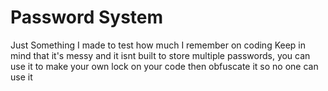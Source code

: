 # Password System
Just Something I made to test how much I remember on coding
Keep in mind that it's messy and it isnt built to store multiple passwords, you can use it to make your own lock on your code then obfuscate it so no one can use it
